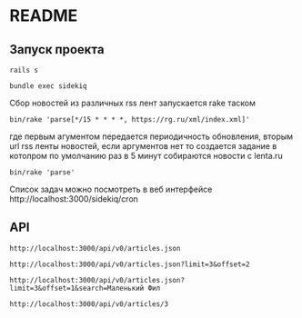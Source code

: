 # README

## Запуск проекта
`rails s`

`bundle exec sidekiq`

Cбор новостей из различных rss лент запускается rake таском 
 
`bin/rake 'parse[*/15 * * * *, https://rg.ru/xml/index.xml]'`
 
где первым агументом передается периодичность обновления,
вторым url rss ленты новостей,
если аргументов нет то создается задание в котолром по умолчанию раз в 5 минут собираются новости c lenta.ru

`bin/rake 'parse'`
 
Список задач можно посмотреть в веб интерфейсе http://localhost:3000/sidekiq/cron


## API
`http://localhost:3000/api/v0/articles.json`

`http://localhost:3000/api/v0/articles.json?limit=3&offset=2`

`http://localhost:3000/api/v0/articles.json?limit=3&offset=1&search=Маленький Фил`

`http://localhost:3000/api/v0/articles/3`